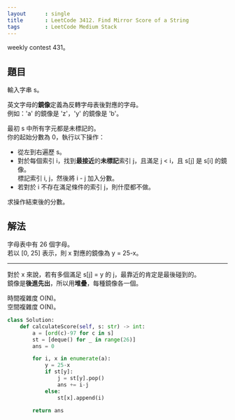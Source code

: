 ```yaml
---
layout      : single
title       : LeetCode 3412. Find Mirror Score of a String
tags        : LeetCode Medium Stack
---
```

weekly contest 431。  

## 題目

輸入字串 s。  

英文字母的**鏡像**定義為反轉字母表後對應的字母。  
例如：'a' 的鏡像是 'z'，'y' 的鏡像是 'b'。  

最初 s 中所有字元都是未標記的。  
你的起始分數為 0，執行以下操作：  

- 從左到右遍歷 s。  
- 對於每個索引 i，找到**最接近**的**未標記**索引 j，且滿足 j < i，且 s[j] 是 s[i] 的鏡像。  
    標記索引 i, j，然後將 i - j 加入分數。  
- 若對於 i 不存在滿足條件的索引 j，則什麼都不做。  

求操作結束後的分數。  

## 解法

字母表中有 26 個字母。  
若以 [0, 25] 表示，則 x 對應的鏡像為 y = 25-x。  

---

對於 x 來說，若有多個滿足 s[j] = y 的 j，最靠近的肯定是最後碰到的。  
鏡像是**後進先出**，所以用**堆疊**，每種鏡像各一個。  

時間複雜度 O(N)。  
空間複雜度 O(N)。  

```python
class Solution:
    def calculateScore(self, s: str) -> int:
        a = [ord(c)-97 for c in s]
        st = [deque() for _ in range(26)]
        ans = 0

        for i, x in enumerate(a):
            y = 25-x
            if st[y]:
                j = st[y].pop()
                ans += i-j
            else:
                st[x].append(i)

        return ans
```
